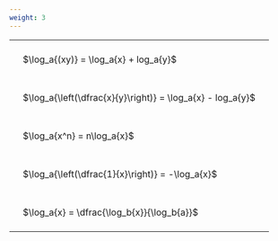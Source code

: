 ```yaml
---
weight: 3
---
```


<style type="text/css">
#T_23b9e th.col_heading {
  text-align: left;
  font-size: 1em;
}
#T_23b9e td {
  text-align: left;
  font-size: 1em;
  padding: 1.5em;
}
</style>
<table id="T_23b9e">
  <thead>
  </thead>
  <tbody>
    <tr>
      <td id="T_23b9e_row0_col0" class="data row0 col0" >$\log_a{(xy)} = \log_a{x} + log_a{y}$</td>
    </tr>
    <tr>
      <td id="T_23b9e_row1_col0" class="data row1 col0" >$\log_a{\left(\dfrac{x}{y}\right)} = \log_a{x} - log_a{y}$</td>
    </tr>
    <tr>
      <td id="T_23b9e_row2_col0" class="data row2 col0" >$\log_a{x^n} = n\log_a{x}$</td>
    </tr>
    <tr>
      <td id="T_23b9e_row3_col0" class="data row3 col0" >$\log_a{\left(\dfrac{1}{x}\right)} = -\log_a{x}$</td>
    </tr>
    <tr>
      <td id="T_23b9e_row4_col0" class="data row4 col0" >$\log_a{x} = \dfrac{\log_b{x}}{\log_b{a}}$</td>
    </tr>
  </tbody>
</table>
